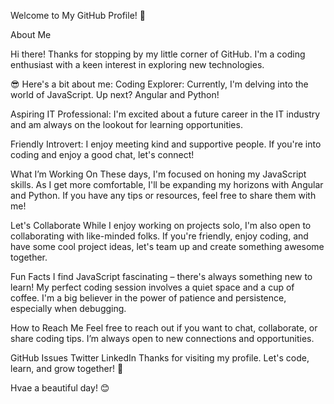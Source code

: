 Welcome to My GitHub Profile! 🌟


About Me

Hi there! Thanks for stopping by my little corner of GitHub. I'm a coding enthusiast with a keen interest in exploring new technologies. 

😎 Here's a bit about me:
Coding Explorer: Currently, I'm delving into the world of JavaScript. Up next? Angular and Python!

Aspiring IT Professional: I'm excited about a future career in the IT industry and am always on the lookout for learning opportunities.

Friendly Introvert: I enjoy meeting kind and supportive people. If you're into coding and enjoy a good chat, let's connect!

What I’m Working On 
These days, I'm focused on honing my JavaScript skills. As I get more comfortable, I'll be expanding my horizons with Angular and Python. If you have any tips or resources, feel free to share them with me!

Let's Collaborate
While I enjoy working on projects solo, I'm also open to collaborating with like-minded folks. If you're friendly, enjoy coding, and have some cool project ideas, let's team up and create something awesome together.

Fun Facts
I find JavaScript fascinating – there's always something new to learn!
My perfect coding session involves a quiet space and a cup of coffee.
I'm a big believer in the power of patience and persistence, especially when debugging.

How to Reach Me
Feel free to reach out if you want to chat, collaborate, or share coding tips. I’m always open to new connections and opportunities.

GitHub Issues
Twitter
LinkedIn
Thanks for visiting my profile. Let's code, learn, and grow together! 🚀

Hvae a beautiful day! 😊
